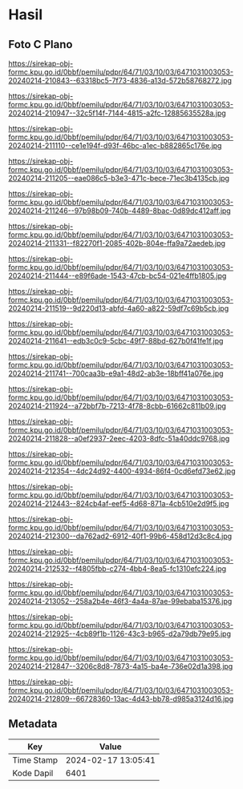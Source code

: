 # Hasil

## Foto C Plano

https://sirekap-obj-formc.kpu.go.id/0bbf/pemilu/pdpr/64/71/03/10/03/6471031003053-20240214-210843--63318bc5-7f73-4836-a13d-572b58768272.jpg

https://sirekap-obj-formc.kpu.go.id/0bbf/pemilu/pdpr/64/71/03/10/03/6471031003053-20240214-210947--32c5f14f-7144-4815-a2fc-12885635528a.jpg

https://sirekap-obj-formc.kpu.go.id/0bbf/pemilu/pdpr/64/71/03/10/03/6471031003053-20240214-211110--ce1e194f-d93f-46bc-a1ec-b882865c176e.jpg

https://sirekap-obj-formc.kpu.go.id/0bbf/pemilu/pdpr/64/71/03/10/03/6471031003053-20240214-211205--eae086c5-b3e3-471c-bece-71ec3b4135cb.jpg

https://sirekap-obj-formc.kpu.go.id/0bbf/pemilu/pdpr/64/71/03/10/03/6471031003053-20240214-211246--97b98b09-740b-4489-8bac-0d89dc412aff.jpg

https://sirekap-obj-formc.kpu.go.id/0bbf/pemilu/pdpr/64/71/03/10/03/6471031003053-20240214-211331--f82270f1-2085-402b-804e-ffa9a72aedeb.jpg

https://sirekap-obj-formc.kpu.go.id/0bbf/pemilu/pdpr/64/71/03/10/03/6471031003053-20240214-211444--e89f6ade-1543-47cb-bc54-021e4ffb1805.jpg

https://sirekap-obj-formc.kpu.go.id/0bbf/pemilu/pdpr/64/71/03/10/03/6471031003053-20240214-211519--9d220d13-abfd-4a60-a822-59df7c69b5cb.jpg

https://sirekap-obj-formc.kpu.go.id/0bbf/pemilu/pdpr/64/71/03/10/03/6471031003053-20240214-211641--edb3c0c9-5cbc-49f7-88bd-627b0f41fe1f.jpg

https://sirekap-obj-formc.kpu.go.id/0bbf/pemilu/pdpr/64/71/03/10/03/6471031003053-20240214-211741--700caa3b-e9a1-48d2-ab3e-18bff41a076e.jpg

https://sirekap-obj-formc.kpu.go.id/0bbf/pemilu/pdpr/64/71/03/10/03/6471031003053-20240214-211924--a72bbf7b-7213-4f78-8cbb-61662c811b09.jpg

https://sirekap-obj-formc.kpu.go.id/0bbf/pemilu/pdpr/64/71/03/10/03/6471031003053-20240214-211828--a0ef2937-2eec-4203-8dfc-51a40ddc9768.jpg

https://sirekap-obj-formc.kpu.go.id/0bbf/pemilu/pdpr/64/71/03/10/03/6471031003053-20240214-212354--4dc24d92-4400-4934-86f4-0cd6efd73e62.jpg

https://sirekap-obj-formc.kpu.go.id/0bbf/pemilu/pdpr/64/71/03/10/03/6471031003053-20240214-212443--824cb4af-eef5-4d68-871a-4cb510e2d9f5.jpg

https://sirekap-obj-formc.kpu.go.id/0bbf/pemilu/pdpr/64/71/03/10/03/6471031003053-20240214-212300--da762ad2-6912-40f1-99b6-458d12d3c8c4.jpg

https://sirekap-obj-formc.kpu.go.id/0bbf/pemilu/pdpr/64/71/03/10/03/6471031003053-20240214-212532--f4805fbb-c274-4bb4-8ea5-fc1310efc224.jpg

https://sirekap-obj-formc.kpu.go.id/0bbf/pemilu/pdpr/64/71/03/10/03/6471031003053-20240214-213052--258a2b4e-46f3-4a4a-87ae-99ebaba15376.jpg

https://sirekap-obj-formc.kpu.go.id/0bbf/pemilu/pdpr/64/71/03/10/03/6471031003053-20240214-212925--4cb89f1b-1126-43c3-b965-d2a79db79e95.jpg

https://sirekap-obj-formc.kpu.go.id/0bbf/pemilu/pdpr/64/71/03/10/03/6471031003053-20240214-212847--3206c8d8-7873-4a15-ba4e-736e02d1a398.jpg

https://sirekap-obj-formc.kpu.go.id/0bbf/pemilu/pdpr/64/71/03/10/03/6471031003053-20240214-212809--66728360-13ac-4d43-bb78-d985a3124d16.jpg


## Metadata

| Key        | Value               |
| ---------- | ------------------- |
| Time Stamp | 2024-02-17 13:05:41 |
| Kode Dapil | 6401                |



